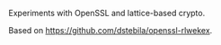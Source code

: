 Experiments with OpenSSL and lattice-based crypto.

Based on https://github.com/dstebila/openssl-rlwekex.
